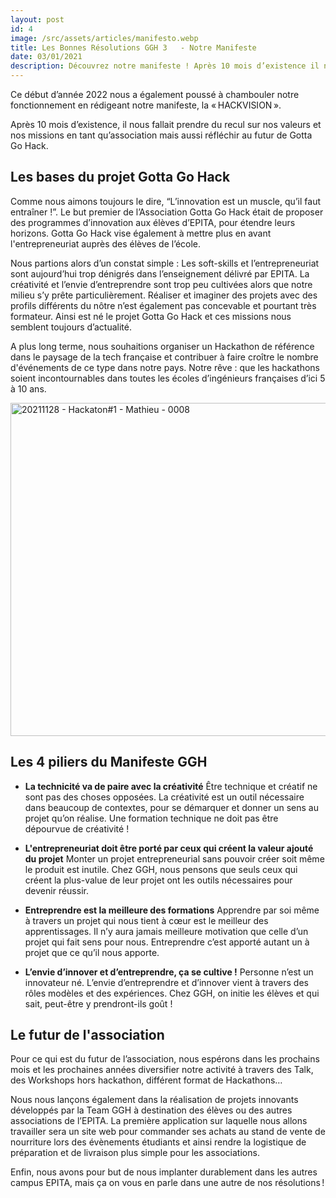 ```yaml
---
layout: post
id: 4
image: /src/assets/articles/manifesto.webp
title: Les Bonnes Résolutions GGH 3   - Notre Manifeste
date: 03/01/2021
description: Découvrez notre manifeste ! Après 10 mois d’existence il nous fallait prendre du recul sur nos valeurs et nos missions en tant qu’association mais aussi réfléchir au futur de Gotta Go Hack.
---
```


<hback>
<hcontent>
<p>
Ce début d’année 2022 nous a également poussé à chambouler notre fonctionnement en rédigeant notre manifeste, la « HACKVISION ». 

Après 10 mois d’existence, il nous fallait prendre du recul sur nos valeurs et nos missions en tant qu’association mais aussi réfléchir au futur de Gotta Go Hack. 


## Les bases du projet Gotta Go Hack
Comme nous aimons toujours le dire, “L’innovation est un muscle, qu’il faut entraîner !”. Le but premier de l’Association Gotta Go Hack était de proposer des programmes d’innovation aux élèves d’EPITA, pour étendre leurs horizons. Gotta Go Hack vise également à mettre plus en avant l'entrepreneuriat auprès des élèves de l’école.  

Nous partions alors d’un constat simple : Les soft-skills et l’entrepreneuriat sont aujourd’hui trop dénigrés dans l’enseignement délivré par EPITA. La créativité et l’envie d’entreprendre sont trop peu cultivées alors que notre milieu s’y prête particulièrement. Réaliser et imaginer des projets avec des profils différents du nôtre n’est également pas concevable et pourtant très formateur. Ainsi est né le projet Gotta Go Hack et ces missions nous semblent toujours d’actualité. 

A plus long terme, nous souhaitions organiser un Hackathon de référence dans le paysage de la tech française et contribuer à faire croître le nombre d'événements de ce type dans notre pays. Notre rêve : que les hackathons soient incontournables dans toutes les écoles d’ingénieurs françaises d’ici 5 à 10 ans. 


<a data-flickr-embed="true" href="https://www.flickr.com/photos/club-ephemere/51785842706/in/album-72177720295591573/" title="20211128 - Hackaton#1 - Mathieu - 0008"><img src="https://live.staticflickr.com/65535/51785842706_c63b3a3882_c.jpg" width="800" height="533" alt="20211128 - Hackaton#1 - Mathieu - 0008"></a>


## Les 4 piliers du Manifeste GGH
- **La technicité va de paire avec la créativité**
Être technique et créatif ne sont pas des choses opposées. La créativité est un outil nécessaire dans beaucoup de contextes, pour se démarquer et donner un sens au projet qu’on réalise. Une formation technique ne doit pas être dépourvue de créativité ! 


- **L'entrepreneuriat doit être porté par ceux qui créent la valeur ajouté du projet**
Monter un projet entrepreneurial sans pouvoir créer soit même le produit est inutile. Chez GGH, nous pensons que seuls ceux qui créent la plus-value de leur projet ont les outils nécessaires pour devenir réussir. 


- **Entreprendre est la meilleure des formations**
Apprendre par soi même à travers un projet qui nous tient à cœur est le meilleur des apprentissages. Il n’y aura jamais meilleure motivation que celle d’un projet qui fait sens pour nous. Entreprendre c’est apporté autant un à projet que ce qu’il nous apporte.


- **L’envie d’innover et d’entreprendre, ça se cultive !**
Personne n’est un innovateur né. L’envie d’entreprendre et d’innover vient à travers des rôles modèles et des expériences. Chez GGH, on initie les élèves et qui sait, peut-être y prendront-ils goût ! 

## Le futur de l'association

Pour ce qui est du futur de l’association, nous espérons dans les prochains mois et les prochaines années diversifier notre activité à travers des Talk, des Workshops hors hackathon, différent format de Hackathons… 

Nous nous lançons également dans la réalisation de projets innovants développés par la Team GGH à destination des élèves ou des autres associations de l’EPITA. La première application sur laquelle nous allons travailler sera un site web pour commander ses achats au stand de vente de nourriture lors des évènements étudiants et ainsi rendre la logistique de préparation et de livraison plus simple pour les associations. 

Enfin, nous avons pour but de nous implanter durablement dans les autres campus EPITA, mais ça on vous en parle dans une autre de nos résolutions ! 


</hcontent>
</hback>